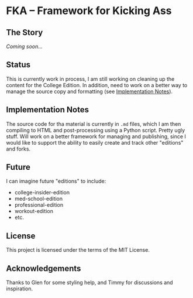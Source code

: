 # FKA &ndash; Framework for Kicking Ass #

## The Story ##

*Coming soon...*

## Status ##

This is currently work in process, I am still working on cleaning up the content for
the College Edition.  In addition, need to work on a better way to manage the source
copy and formatting (see [Implementation Notes](#implementation-notes)).

## Implementation Notes ##

The source code for tha material is currently in `.md` files, which I am then compiling
to HTML and post-processing using a Python script.  Pretty ugly stuff.  Will work on a
better framework for managing and publishing, since I would like to support the ability
to easily create and track other "editions" and forks.

## Future ##

I can imagine future "editions" to include:

* college-insider-edition
* med-school-edition
* professional-edition
* workout-edition
* etc.

## License

This project is licensed under the terms of the MIT License.

## Acknowledgements

Thanks to Glen for some styling help, and Timmy for discussions and inspiration.
